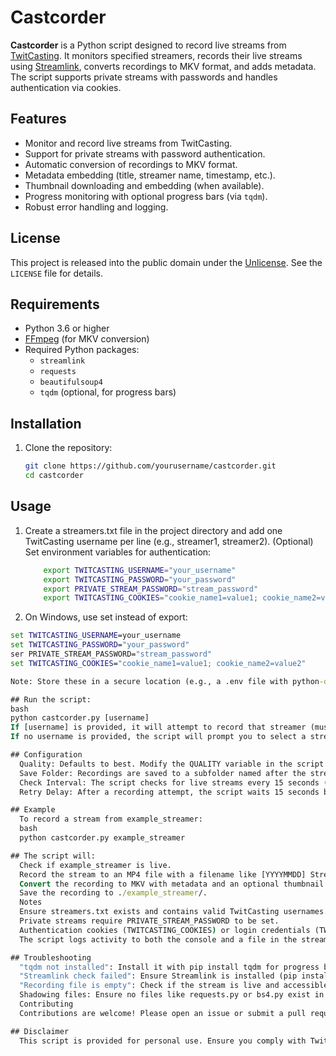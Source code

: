 # Castcorder

**Castcorder** is a Python script designed to record live streams from [TwitCasting](https://twitcasting.tv/). It monitors specified streamers, records their live streams using [Streamlink](https://streamlink.github.io/), converts recordings to MKV format, and adds metadata. The script supports private streams with passwords and handles authentication via cookies.

## Features
- Monitor and record live streams from TwitCasting.
- Support for private streams with password authentication.
- Automatic conversion of recordings to MKV format.
- Metadata embedding (title, streamer name, timestamp, etc.).
- Thumbnail downloading and embedding (when available).
- Progress monitoring with optional progress bars (via `tqdm`).
- Robust error handling and logging.

## License
This project is released into the public domain under the [Unlicense](LICENSE). See the `LICENSE` file for details.

## Requirements
- Python 3.6 or higher
- [FFmpeg](https://ffmpeg.org/) (for MKV conversion)
- Required Python packages:
  - `streamlink`
  - `requests`
  - `beautifulsoup4`
  - `tqdm` (optional, for progress bars)

## Installation
1. Clone the repository:
   ```bash
   git clone https://github.com/yourusername/castcorder.git
   cd castcorder

## Usage 
 1. Create a streamers.txt file in the project directory and add one TwitCasting username per line (e.g., streamer1, streamer2).
	(Optional) Set environment variables for authentication:
    ```bash
        export TWITCASTING_USERNAME="your_username"
        export TWITCASTING_PASSWORD="your_password"
        export PRIVATE_STREAM_PASSWORD="stream_password"
        export TWITCASTING_COOKIES="cookie_name1=value1; cookie_name2=value2"

2. On Windows, use set instead of export:
```cmd
set TWITCASTING_USERNAME=your_username
set TWITCASTING_PASSWORD="your_password"
ser PRIVATE_STREAM_PASSWORD="stream_password"
set TWITCASTING_COOKIES="cookie_name1=value1; cookie_name2=value2"

Note: Store these in a secure location (e.g., a .env file with python-dotenv or your system's environment variables). Never commit sensitive data to the repository.

## Run the script:
bash
python castcorder.py [username]
If [username] is provided, it will attempt to record that streamer (must be in streamers.txt).
If no username is provided, the script will prompt you to select a streamer from streamers.txt.

## Configuration
  Quality: Defaults to best. Modify the QUALITY variable in the script to change stream quality (e.g., 720p, audio_only).
  Save Folder: Recordings are saved to a subfolder named after the streamer (e.g., ./streamer_name/).
  Check Interval: The script checks for live streams every 15 seconds (CHECK_INTERVAL).
  Retry Delay: After a recording attempt, the script waits 15 seconds before retrying (RETRY_DELAY).

## Example
  To record a stream from example_streamer:
  bash
  python castcorder.py example_streamer

## The script will:
  Check if example_streamer is live.
  Record the stream to an MP4 file with a filename like [YYYYMMDD] Stream Title [example_streamer][stream_id].mp4.
  Convert the recording to MKV with metadata and an optional thumbnail.
  Save the recording to ./example_streamer/.
  Notes
  Ensure streamers.txt exists and contains valid TwitCasting usernames.
  Private streams require PRIVATE_STREAM_PASSWORD to be set.
  Authentication cookies (TWITCASTING_COOKIES) or login credentials (TWITCASTING_USERNAME and TWITCASTING_PASSWORD) may be needed for protected streams.
  The script logs activity to both the console and a file in the streamer's save folder (e.g., ./streamer_name/streamer_name_twitcasting_recorder.log).

## Troubleshooting
  "tqdm not installed": Install it with pip install tqdm for progress bars.
  "Streamlink check failed": Ensure Streamlink is installed (pip install streamlink) and FFmpeg is in your system PATH.
  "Recording file is empty": Check if the stream is live and accessible. Verify authentication settings.
  Shadowing files: Ensure no files like requests.py or bs4.py exist in the script directory, as they can conflict with Python modules.
  Contributing
  Contributions are welcome! Please open an issue or submit a pull request on GitHub.

## Disclaimer
  This script is provided for personal use. Ensure you comply with TwitCasting's terms of service and applicable laws when recording streams. The authors are not responsible for misuse of this software.


